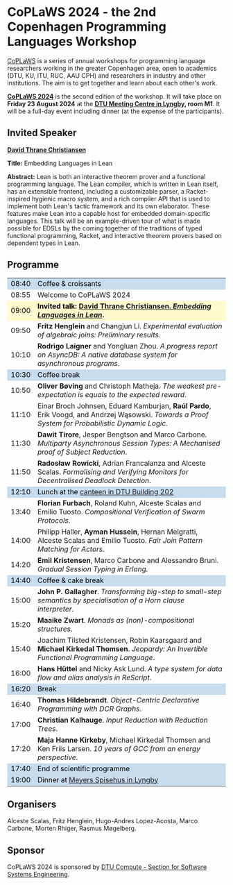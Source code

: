 # CoPLaWS 2024 - the 2nd Copenhagen Programming Languages Workshop

[CoPLaWS](https://coplaws.github.io) is a series of annual workshops for programming language researchers working in the greater Copenhagen area, open to academics (DTU, KU, ITU, RUC, AAU CPH) and researchers in industry and other institutions. The aim is to get together and learn about each other's work.

**[CoPLaWS 2024](https://coplaws.github.io/2024)** is the second edition of the workshop. It will take place on **Friday 23 August 2024** at the **[DTU Meeting Centre in Lyngby](https://maps.app.goo.gl/kVfwgY6QWkNMGx5k6), room M1**. It will be a full-day event including dinner (at the expense of the participants).

## Invited Speaker

**[David Thrane Christiansen](https://davidchristiansen.dk)**

**Title:** Embedding Languages in Lean

**Abstract:** Lean is both an interactive theorem prover and a functional programming language. The Lean compiler, which is written in Lean itself, has an extensible frontend, including a customizable parser, a Racket-inspired hygienic macro system, and a rich compiler API that is used to implement both Lean's tactic framework and its own elaborator. These features make Lean into a capable host for embedded domain-specific languages. This talk will be an example-driven tour of what is made possible for EDSLs by the coming together of the traditions of typed functional programming, Racket, and interactive theorem provers based on dependent types in Lean.

<!--
## Call for Talks 

We invite proposals for 20-minute talks for the workshop. Since there are many programming language researchers in Copenhagen, it is likely that we will get more talk proposals than can fit in a day. In that event, the talks will be selected by the organisers based on a light reviewing process. We will aim for diversity in topics and institutions represented. 

Talk proposals should consist of a title and a one-paragraph abstract. No need to submit any PDF. 

- **Submission link:** <https://easychair.org/conferences/?conf=coplaws2024>
- **Submission deadline: 11 August 2024**
- Notification: 13 August 2024
-->

<!--
## Registration

To attend the workshop, you will need to register on <https://www.conferencemanager.dk/coplaws2024>.

**Registration deadline: 15 August 2024.**
-->

## Programme

<table><tbody>
  <tr style="color: black; background-color: #C8DCEF">
    <td>08:40</td>
    <td>Coffee &amp; croissants</td>
  </tr>
  <tr>
    <td>08:55</td>
    <td>Welcome to CoPLaWS 2024</td>
  </tr>
  <tr style="color: black; background-color: lemonchiffon">
    <td>09:00</td>
    <td><strong>Invited talk: <a href="#invited-speaker">David Thrane Christiansen. <em>Embedding Languages in Lean</em></a>.</strong></td>
  </tr>
  <tr>
    <td>09:50</td>
    <td><strong>Fritz Henglein</strong> and Changjun Li. <em>Experimental evaluation of algebraic joins: Preliminary results</em>.</td>
  </tr>
  <tr>
    <td>10:10</td>
    <td><strong>Rodrigo Laigner</strong> and Yongluan Zhou. <em>A progress report on AsyncDB: A native database system for asynchronous programs</em>.</td>
  </tr>
  <tr style="color: black; background-color: #C8DCEF">
    <td>10:30</td>
    <td>Coffee break</td>
  </tr>
  <tr>
    <td>10:50</td>
    <td><strong>Oliver Bøving</strong> and Christoph Matheja. <em>The weakest pre-expectation is equals to the expected reward</em>.</td>
  </tr>
  <tr>
    <td>11:10</td>
    <td>Einar Broch Johnsen, Eduard Kamburjan, <strong>Raúl Pardo</strong>, Erik Voogd, and Andrzej Wąsowski. <em>Towards a Proof System for Probabilistic Dynamic Logic</em>.</td>
  </tr>
  <tr>
    <td>11:30</td>
    <td><strong>Dawit Tirore</strong>, Jesper Bengtson and Marco Carbone. <em>Multiparty Asynchronous Session Types: A Mechanised proof of Subject Reduction</em>.</td>
  </tr>
  <tr>
    <td>11:50</td>
    <td><strong>Radosław Rowicki</strong>, Adrian Francalanza and Alceste Scalas. <em>Formalising and Verifying Monitors for Decentralised Deadlock Detection</em>.</td>
  </tr>
  <tr style="color: black; background-color: #C8DCEF">
    <td>12:10</td>
    <td>Lunch at the <a href="https://maps.app.goo.gl/LxD9EktpLF1gbzcF9">canteen in DTU Building 202</a> </td>
  </tr>
  <tr>
    <td>13:40</td>
    <td><strong>Florian Furbach</strong>, Roland Kuhn, Alceste Scalas and Emilio Tuosto. <em>Compositional Verification of Swarm Protocols</em>.</td>
  </tr>
  <tr>
    <td>14:00</td>
    <td>Philipp Haller, <strong>Ayman Hussein</strong>, Hernan Melgratti, Alceste Scalas and Emilio Tuosto. <em>Fair Join Pattern Matching for Actors</em>.</td>
  </tr>
  <tr>
    <td>14:20</td>
    <td><strong>Emil Kristensen</strong>, Marco Carbone and Alessandro Bruni. <em>Gradual Session Typing in Erlang</em>.</td>
  </tr>
  <tr style="color: black; background-color: #C8DCEF">
    <td>14:40</td>
    <td>Coffee &amp; cake break</td>
  </tr>
  <tr>
    <td>15:00</td>
    <td><strong>John P. Gallagher</strong>. <em>Transforming big-step to small-step semantics by specialisation of a Horn clause interpreter</em>.</td>
  </tr>
  <tr>
    <td>15:20</td>
    <td><strong>Maaike Zwart</strong>. <em>Monads as (non)-compositional structures</em>.</td>
  </tr>
  <tr>
    <td>15:40</td>
    <td>Joachim Tilsted Kristensen, Robin Kaarsgaard and <strong>Michael Kirkedal Thomsen</strong>. <em>Jeopardy: An Invertible Functional Programming Language</em>.</td>
  </tr>
  <tr>
    <td>16:00</td>
    <td><strong>Hans Hüttel</strong> and Nicky Ask Lund. <em>A type system for data flow and alias analysis in ReScript</em>.</td>
  </tr>
  <tr style="color: black; background-color: #C8DCEF">
    <td>16:20</td>
    <td>Break</td>
  </tr>
  <tr>
    <td>16:40</td>
    <td><strong>Thomas Hildebrandt</strong>. <em>Object-Centric Declarative Programming with DCR Graphs</em>.</td>
  </tr>
  <tr>
    <td>17:00</td>
    <td><strong>Christian Kalhauge</strong>. <em>Input Reduction with Reduction Trees</em>.</td>
  </tr>
  <tr>
    <td>17:20</td>
    <td><strong>Maja Hanne Kirkeby</strong>, Michael Kirkedal Thomsen and Ken Friis Larsen. <em>10 years of GCC from an energy perspective</em>.</td>
  </tr>
  <tr style="color: black; background-color: #C8DCEF">
    <td>17:40</td>
    <td>End of scientific programme</td>
  </tr>
  <tr style="color: black; background-color: #C8DCEF">
    <td>19:00</td>
    <td>Dinner at <a href="https://maps.app.goo.gl/2VbLu3eLXdXeSTF16">Meyers Spisehus in Lyngby</a></td>
  </tr>
</tbody></table>

## Organisers

Alceste Scalas, Fritz Henglein, Hugo-Andres Lopez-Acosta, Marco Carbone, Morten Rhiger, Rasmus Møgelberg.

## Sponsor

CoPLaWS 2024 is sponsored by [DTU Compute - Section for Software Systems Engineering](https://www.compute.dtu.dk/english/research/research-sections/software-systems-engineering).
